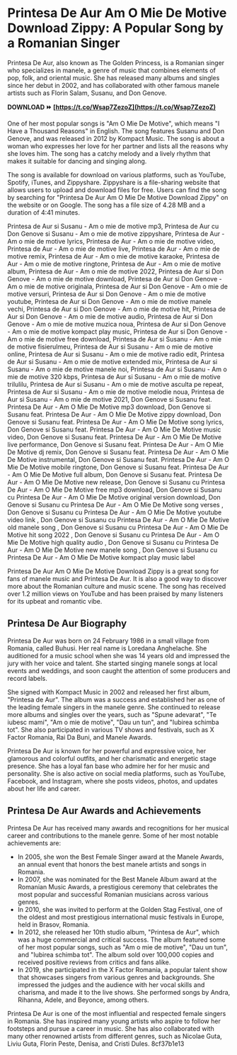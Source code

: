 
 
# Printesa De Aur Am O Mie De Motive Download Zippy: A Popular Song by a Romanian Singer
 
Printesa De Aur, also known as The Golden Princess, is a Romanian singer who specializes in manele, a genre of music that combines elements of pop, folk, and oriental music. She has released many albums and singles since her debut in 2002, and has collaborated with other famous manele artists such as Florin Salam, Susanu, and Don Genove.
 
**DOWNLOAD ⏩ [https://t.co/Wsap7ZezoZ](https://t.co/Wsap7ZezoZ)**


 
One of her most popular songs is "Am O Mie De Motive", which means "I Have a Thousand Reasons" in English. The song features Susanu and Don Genove, and was released in 2012 by Kompact Music. The song is about a woman who expresses her love for her partner and lists all the reasons why she loves him. The song has a catchy melody and a lively rhythm that makes it suitable for dancing and singing along.
 
The song is available for download on various platforms, such as YouTube, Spotify, iTunes, and Zippyshare. Zippyshare is a file-sharing website that allows users to upload and download files for free. Users can find the song by searching for "Printesa De Aur Am O Mie De Motive Download Zippy" on the website or on Google. The song has a file size of 4.28 MB and a duration of 4:41 minutes.
 
Printesa de Aur si Susanu - Am o mie de motive mp3,  Printesa de Aur cu Don Genove si Susanu - Am o mie de motive zippyshare,  Printesa de Aur - Am o mie de motive lyrics,  Printesa de Aur - Am o mie de motive video,  Printesa de Aur - Am o mie de motive live,  Printesa de Aur - Am o mie de motive remix,  Printesa de Aur - Am o mie de motive karaoke,  Printesa de Aur - Am o mie de motive ringtone,  Printesa de Aur - Am o mie de motive album,  Printesa de Aur - Am o mie de motive 2022,  Printesa de Aur si Don Genove - Am o mie de motive download,  Printesa de Aur si Don Genove - Am o mie de motive originala,  Printesa de Aur si Don Genove - Am o mie de motive versuri,  Printesa de Aur si Don Genove - Am o mie de motive youtube,  Printesa de Aur si Don Genove - Am o mie de motive manele vechi,  Printesa de Aur si Don Genove - Am o mie de motive hit,  Printesa de Aur si Don Genove - Am o mie de motive audio,  Printesa de Aur si Don Genove - Am o mie de motive muzica noua,  Printesa de Aur si Don Genove - Am o mie de motive kompact play music,  Printesa de Aur si Don Genove - Am o mie de motive free download,  Printesa de Aur si Susanu - Am o mie de motive fisierulmeu,  Printesa de Aur si Susanu - Am o mie de motive online,  Printesa de Aur si Susanu - Am o mie de motive radio edit,  Printesa de Aur si Susanu - Am o mie de motive extended mix,  Printesa de Aur si Susanu - Am o mie de motive manele noi,  Printesa de Aur si Susanu - Am o mie de motive 320 kbps,  Printesa de Aur si Susanu - Am o mie de motive trilulilu,  Printesa de Aur si Susanu - Am o mie de motive asculta pe repeat,  Printesa de Aur si Susanu - Am o mie de motive melodie noua,  Printesa de Aur si Susanu - Am o mie de motive 2021,  Don Genove si Susanu feat. Printesa De Aur - Am O Mie De Motive mp3 download,  Don Genove si Susanu feat. Printesa De Aur - Am O Mie De Motive zippy download,  Don Genove si Susanu feat. Printesa De Aur - Am O Mie De Motive song lyrics,  Don Genove si Susanu feat. Printesa De Aur - Am O Mie De Motive music video,  Don Genove si Susanu feat. Printesa De Aur - Am O Mie De Motive live performance,  Don Genove si Susanu feat. Printesa De Aur - Am O Mie De Motive dj remix,  Don Genove si Susanu feat. Printesa De Aur - Am O Mie De Motive instrumental,  Don Genove si Susanu feat. Printesa De Aur - Am O Mie De Motive mobile ringtone,  Don Genove si Susanu feat. Printesa De Aur - Am O Mie De Motive full album,  Don Genove si Susanu feat. Printesa De Aur - Am O Mie De Motive new release,  Don Genove si Susanu cu Printesa De Aur - Am O Mie De Motive free mp3 download,  Don Genove si Susanu cu Printesa De Aur - Am O Mie De Motive original version download,  Don Genove si Susanu cu Printesa De Aur - Am O Mie De Motive song verses ,  Don Genove si Susanu cu Printesa De Aur - Am O Mie De Motive youtube video link ,  Don Genove si Susanu cu Printesa De Aur - Am O Mie De Motive old manele song ,  Don Genove si Susanu cu Printesa De Aur - Am O Mie De Motive hit song 2022 ,  Don Genove si Susanu cu Printesa De Aur - Am O Mie De Motive high quality audio ,  Don Genove si Susanu cu Printesa De Aur - Am O Mie De Motive new manele song ,  Don Genove si Susanu cu Printesa De Aur - Am O Mie De Motive kompact play music label
 
Printesa De Aur Am O Mie De Motive Download Zippy is a great song for fans of manele music and Printesa De Aur. It is also a good way to discover more about the Romanian culture and music scene. The song has received over 1.2 million views on YouTube and has been praised by many listeners for its upbeat and romantic vibe.
  
## Printesa De Aur Biography
 
Printesa De Aur was born on 24 February 1986 in a small village from Romania, called Buhusi. Her real name is Loredana Anghelache. She auditioned for a music school when she was 14 years old and impressed the jury with her voice and talent. She started singing manele songs at local events and weddings, and soon caught the attention of some producers and record labels.
 
She signed with Kompact Music in 2002 and released her first album, "Printesa de Aur". The album was a success and established her as one of the leading female singers in the manele genre. She continued to release more albums and singles over the years, such as "Spune adevarat", "Te iubesc mami", "Am o mie de motive", "Dau un tun", and "Iubirea schimba tot". She also participated in various TV shows and festivals, such as X Factor Romania, Rai Da Buni, and Manele Awards.
 
Printesa De Aur is known for her powerful and expressive voice, her glamorous and colorful outfits, and her charismatic and energetic stage presence. She has a loyal fan base who admire her for her music and personality. She is also active on social media platforms, such as YouTube, Facebook, and Instagram, where she posts videos, photos, and updates about her life and career.
  
## Printesa De Aur Awards and Achievements
 
Printesa De Aur has received many awards and recognitions for her musical career and contributions to the manele genre. Some of her most notable achievements are:
 
- In 2005, she won the Best Female Singer award at the Manele Awards, an annual event that honors the best manele artists and songs in Romania.
- In 2007, she was nominated for the Best Manele Album award at the Romanian Music Awards, a prestigious ceremony that celebrates the most popular and successful Romanian musicians across various genres.
- In 2010, she was invited to perform at the Golden Stag Festival, one of the oldest and most prestigious international music festivals in Europe, held in Brasov, Romania.
- In 2012, she released her 10th studio album, "Printesa de Aur", which was a huge commercial and critical success. The album featured some of her most popular songs, such as "Am o mie de motive", "Dau un tun", and "Iubirea schimba tot". The album sold over 100,000 copies and received positive reviews from critics and fans alike.
- In 2019, she participated in the X Factor Romania, a popular talent show that showcases singers from various genres and backgrounds. She impressed the judges and the audience with her vocal skills and charisma, and made it to the live shows. She performed songs by Andra, Rihanna, Adele, and Beyonce, among others.

Printesa De Aur is one of the most influential and respected female singers in Romania. She has inspired many young artists who aspire to follow her footsteps and pursue a career in music. She has also collaborated with many other renowned artists from different genres, such as Nicolae Guta, Liviu Guta, Florin Peste, Denisa, and Cristi Dules.
 8cf37b1e13
 
